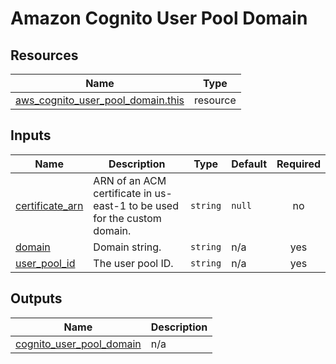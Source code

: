 # Amazon Cognito User Pool Domain

## Resources

| Name | Type |
|------|------|
| [aws_cognito_user_pool_domain.this](https://registry.terraform.io/providers/hashicorp/aws/latest/docs/resources/cognito_user_pool_domain) | resource |

## Inputs

| Name | Description | Type | Default | Required |
|------|-------------|------|---------|:--------:|
| <a name="input_certificate_arn"></a> [certificate\_arn](#input\_certificate\_arn) | ARN of an ACM certificate in us-east-1 to be used for the custom domain. | `string` | `null` | no |
| <a name="input_domain"></a> [domain](#input\_domain) | Domain string. | `string` | n/a | yes |
| <a name="input_user_pool_id"></a> [user\_pool\_id](#input\_user\_pool\_id) | The user pool ID. | `string` | n/a | yes |

## Outputs

| Name | Description |
|------|-------------|
| <a name="output_cognito_user_pool_domain"></a> [cognito\_user\_pool\_domain](#output\_cognito\_user\_pool\_domain) | n/a |
